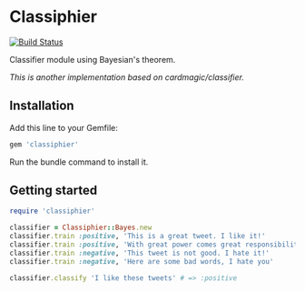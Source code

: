 # Classiphier
[![Build Status](https://travis-ci.org/alejandrodevs/classiphier.png?branch=master)](https://travis-ci.org/alejandrodevs/classiphier)

Classifier module using Bayesian's theorem.

*This is another implementation based on cardmagic/classifier.*



## Installation
Add this line to your Gemfile:

```ruby
gem 'classiphier'
```
Run the bundle command to install it.



## Getting started
```ruby
require 'classiphier'

classifier = Classiphier::Bayes.new
classifier.train :positive, 'This is a great tweet. I like it!'
classifier.train :positive, 'With great power comes great responsibility'
classifier.train :negative, 'This tweet is not good. I hate it!'
classifier.train :negative, 'Here are some bad words, I hate you'

classifier.classify 'I like these tweets' # => :positive
```
